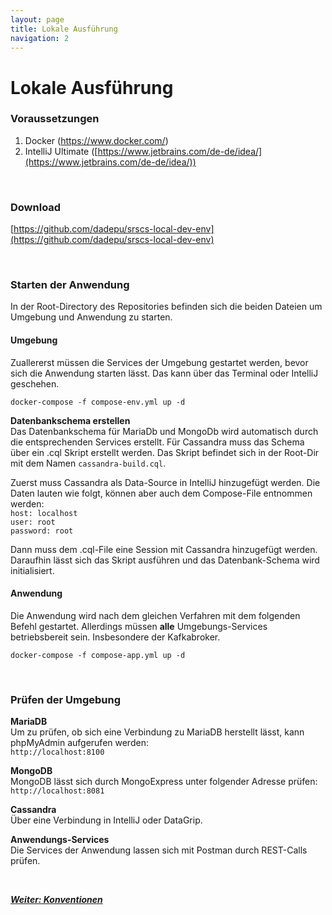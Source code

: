 ```yaml
---
layout: page
title: Lokale Ausführung
navigation: 2
---
```


# Lokale Ausführung

### Voraussetzungen

1. Docker (https://www.docker.com/)
2. IntelliJ Ultimate ([https://www.jetbrains.com/de-de/idea/](https://www.jetbrains.com/de-de/idea/))

<br/>

### Download

[https://github.com/dadepu/srscs-local-dev-env](https://github.com/dadepu/srscs-local-dev-env)

<br/>

### Starten der Anwendung

In der Root-Directory des Repositories befinden sich die beiden Dateien um Umgebung und Anwendung zu starten.


#### Umgebung
 
Zuallererst müssen die Services der Umgebung gestartet werden, bevor sich die Anwendung starten lässt. Das kann über das Terminal oder IntelliJ geschehen. 

```
docker-compose -f compose-env.yml up -d
```

**Datenbankschema erstellen**  
Das Datenbankschema für MariaDb und MongoDb wird automatisch durch die entsprechenden Services erstellt. Für Cassandra muss das Schema über ein .cql Skript erstellt werden. Das Skript befindet sich in der Root-Dir mit dem Namen `cassandra-build.cql`. 

Zuerst muss Cassandra als Data-Source in IntelliJ hinzugefügt werden. Die Daten lauten wie folgt, können aber auch dem Compose-File entnommen werden:  
`host: localhost`  
`user: root`  
`password: root`

Dann muss dem .cql-File eine Session mit Cassandra hinzugefügt werden. Daraufhin lässt sich das Skript ausführen und das Datenbank-Schema wird initialisiert.

#### Anwendung

Die Anwendung wird nach dem gleichen Verfahren mit dem folgenden Befehl gestartet. Allerdings müssen **alle** Umgebungs-Services betriebsbereit sein. Insbesondere der Kafkabroker.

```
docker-compose -f compose-app.yml up -d
```

<br/>

### Prüfen der Umgebung

**MariaDB**  
Um zu prüfen, ob sich eine Verbindung zu MariaDB herstellt lässt, kann phpMyAdmin aufgerufen werden:  
`http://localhost:8100`

**MongoDB**  
MongoDB lässt sich durch MongoExpress unter folgender Adresse prüfen:  
`http://localhost:8081`

**Cassandra**  
Über eine Verbindung in IntelliJ oder DataGrip.

**Anwendungs-Services**  
Die Services der Anwendung lassen sich mit Postman durch REST-Calls prüfen.

<br/>

[***Weiter: Konventionen***](/srscs-doc/conventions.html)